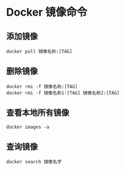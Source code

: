 # Docker 镜像命令

## 添加镜像

```docker
docker pull 镜像名称:[TAG]
```

## 删除镜像

```docker
docker rmi -f 镜像名称:[TAG]
docker rmi -f 镜像名称1:[TAG] 镜像名称2:[TAG]
```

## 查看本地所有镜像

```docker
docker images -a
```

## 查询镜像

```docker
docker search 镜像名字
```
